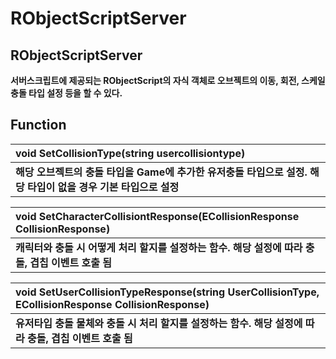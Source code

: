 # RObjectScriptServer

## **RObjectScriptServer**

**서버스크립트에 제공되는 RObjectScript의 자식 객체로 오브젝트의 이동, 회전, 스케일 충돌 타입 설정 등을 할 수 있다.**

## **Function**

| **void SetCollisionType\(string usercollisiontype\)** |
| :--- |
| **해당 오브젝트의 충돌 타입을 Game에 추가한 유저충돌 타입으로 설정. 해당 타입이 없을 경우 기본 타입으로 설정** |

| **void SetCharacterCollisiontResponse\(ECollisionResponse CollisionResponse\)** |
| :--- |
| **캐릭터와 충돌 시 어떻게 처리 할지를 설정하는 함수. 해당 설정에 따라 충돌, 겹칩 이벤트 호출 됨** |

| **void SetUserCollisionTypeResponse\(string UserCollisionType, ECollisionResponse CollisionResponse\)** |
| :--- |
| **유저타입 충돌 물체와 충돌 시 처리 할지를 설정하는 함수. 해당 설정에 따라 충돌, 겹칩 이벤트 호출 됨** |


